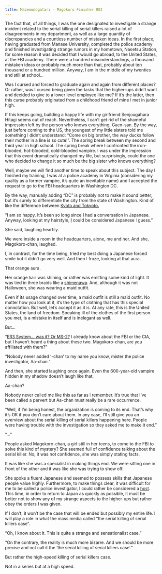 ```yaml
---
title: Mazemonogatari - Magokoro Finisher 002
---
```


The fact that, of all things, I was the one designated to investigate a strange incident related to the serial killing of serial killers raised a lot of disagreements in my department, as well as a large quantity of discrepancies and a countless number of mistaken ideas. In the first place, having graduated from Manase University, completed the police academy and finished investigating strange rumors in my hometown, Naoetsu Station, for some reason it was decided that I would go abroad, to the United States, at the FBI academy. There were a hundred misunderstandings, a thousand mistaken ideas or probably much more than that, probably about ten thousand or a hundred million. Anyway, I am in the middle of my twenties and still at school...

Was I cursed and forced to graduate again and again from different places? Or rather, was I cursed being given the tasks that the higher-ups didn’t want and decided to give to a lower level employee like me? If it’s the latter, then this curse probably originated from a childhood friend of mine I met in junior high.

If this keeps going, building a happy life with my girlfriend Senjougahara Hitagi seems out of reach. Nevertheless, I can’t get rid of the shameful impression left by the person who knows everything, Gaen-san. By the way, just before coming to the US, the youngest of my little sisters told me something I didn’t understand: “Come on big brother, the way ducks follow their mother in a line is so cute!”. The spring break between my second and third year in high school. The spring break where I confronted the iron-blooded, hot-blooded, cold-blooded vampire. I was under the impression that this event dramatically changed my life, but surprisingly, could the one who decided to change it so much be the big sister who knows everything?

Well, maybe we will find another time to speak about this subject. The day I finished my training, I was at a police academy in Virginia (considering my quality as a former vampire, it’s quite an inevitable name) and I accepted the request to go to the FBI headquarters in Washington DC.

By the way, manually adding “DC” is probably not to make it sound better, but it’s surely to differentiate the city from the state of Washington. Kind of like the difference between <a href="#" title="TL note 5: Tokyo is the name of the capital, adding 都 (to) at the end designates the metropolitan area around the city.">Kyoto and Tokyoto.</a>

“I am so happy. It’s been so long since I had a conversation in Japanese. Anyway, looking at my hairstyle, <a href="#" title="TL note 6: Magokoro refers to herself using 俺様 (oresama) which is a rude and arrogant way to speak of oneself.">I</a> could be considered Japanese I guess.”

She said, laughing heartily.

We were inside a room in the headquarters, alone, me and her. And she, Magokoro-chan, laughed.

I, in contrast, for the time being, tried my best doing a Japanese forced smile but it didn’t go very well. And then I froze, looking at that aura.

That orange aura.

Her orange hair was shining, or rather was emitting some kind of light. It was tied in three braids like a <a href="#" title="TL note 7: A sacred rope used in shrines to repel evil spirits.">shimenawa</a>. And, although it was not Halloween, she was wearing a maid outfit.

Even if its usage changed over time, a maid outfit is still a maid outfit. No matter how you look at it, it’s the type of clothing that has this special connotation. But well, let’s accept it as it is. At any rate, this is the United States, the land of freedom. Speaking ill of the clothes of the first person you met, is a mistake in itself and is inelegant as well.

But...

“<a href="#" title="TL note 8: In Zaregoto, the ER3 System is a research organization located in Houston that gathers the biggest geniuses of the world. MS-2 is a subdivision of ER3.">ER3 System... was it? Or MS-2?</a> I already know about the FBI or the CIA, but I haven’t heard a thing about these two. Magokoro-chan, are you affiliated with them?”

“Nobody never added ‘-chan’ to my name you know, mister the police investigator, Aa-chan.”

And then, she started laughing once again. Even the 600-year-old vampire hidden in my shadow doesn’t laugh like that.

Aa-chan?

Nobody never called me like this as far as I remember. It’s true that I’ve been called a pervert but Aa-chan must really be a rare occurrence.

“Well, if I’m being honest, the organization is coming to its end. That’s why it’s OK if you don’t care about them. In any case, I’ll still give you an overview about the serial killing of serial killers happening here. People were having trouble with the investigation so they asked me to make it end.”

“...”

People asked Magokoro-chan, a girl still in her teens, to come to the FBI to solve this kind of mystery? She seemed full of confidence talking about the serial killer. No, it was not confidence, she was simply stating facts.

It was like she was a specialist in making things end. We were sitting one in front of the other and it was like she was trying to show off.

She spoke a fluent Japanese and seemed to possess skills that Japanese people value highly. Furthermore, to make things clear, it was difficult for me to be called a police investigator, I could rather be considered a <a href="#" title="TL note 9: 'Host' here could mean the host of a male host club, or the host of a party or a summit.">host</a>. This time, in order to return to Japan as quickly as possible, it must be better not to show any of my strange aspects to the higher-ups but rather obey the orders I was given.

If I don’t, it won’t be the case that will be ended but possibly my entire life. I will play a role in what the mass media called “the serial killing of serial killers case”.

“Oh, I know about it. This is quite a strange and sensationalist case.”

“On the contrary, the reality is much more bizarre. And we should be more precise and not call it the ‘the serial killing of serial killers case’.”

But rather the high-speed killing of serial killers case.

Not in a series but at a high speed.
